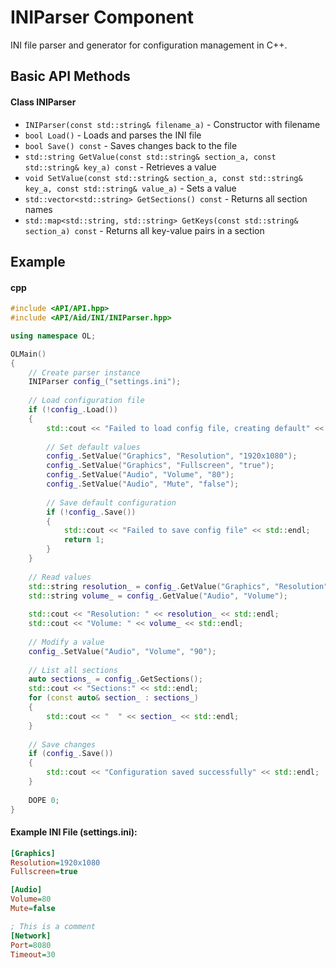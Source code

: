 # INIParser Component
INI file parser and generator for configuration management in C++.

## Basic API Methods
#### Class INIParser
- `INIParser(const std::string& filename_a)` - Constructor with filename
- `bool Load()` - Loads and parses the INI file
- `bool Save() const` - Saves changes back to the file
- `std::string GetValue(const std::string& section_a, const std::string& key_a) const` - Retrieves a value
- `void SetValue(const std::string& section_a, const std::string& key_a, const std::string& value_a)` - Sets a value
- `std::vector<std::string> GetSections() const` - Returns all section names
- `std::map<std::string, std::string> GetKeys(const std::string& section_a) const` - Returns all key-value pairs in a section

## Example
#### cpp
```cpp
#include <API/API.hpp>
#include <API/Aid/INI/INIParser.hpp>

using namespace OL;

OLMain()
{
    // Create parser instance
    INIParser config_("settings.ini");
    
    // Load configuration file
    if (!config_.Load()) 
    {
        std::cout << "Failed to load config file, creating default" << std::endl;
        
        // Set default values
        config_.SetValue("Graphics", "Resolution", "1920x1080");
        config_.SetValue("Graphics", "Fullscreen", "true");
        config_.SetValue("Audio", "Volume", "80");
        config_.SetValue("Audio", "Mute", "false");
        
        // Save default configuration
        if (!config_.Save())
        {
            std::cout << "Failed to save config file" << std::endl;
            return 1;
        }
    }
    
    // Read values
    std::string resolution_ = config_.GetValue("Graphics", "Resolution");
    std::string volume_ = config_.GetValue("Audio", "Volume");
    
    std::cout << "Resolution: " << resolution_ << std::endl;
    std::cout << "Volume: " << volume_ << std::endl;
    
    // Modify a value
    config_.SetValue("Audio", "Volume", "90");
    
    // List all sections
    auto sections_ = config_.GetSections();
    std::cout << "Sections:" << std::endl;
    for (const auto& section_ : sections_) 
    {
        std::cout << "  " << section_ << std::endl;
    }
    
    // Save changes
    if (config_.Save())
    {
        std::cout << "Configuration saved successfully" << std::endl;
    }
    
    DOPE 0;
}
```

#### Example INI File (settings.ini):
```ini
[Graphics]
Resolution=1920x1080
Fullscreen=true

[Audio]
Volume=80
Mute=false

; This is a comment
[Network]
Port=8080
Timeout=30
```
